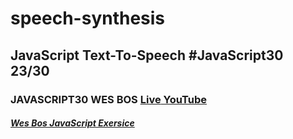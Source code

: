 # speech-synthesis
## JavaScript Text-To-Speech  #JavaScript30 23/30

### JAVASCRIPT30 WES BOS [Live](https://artanmerko.github.io//)[ YouTube](https://www.youtube.com/watch?v=saCpKH_xdgs&list=PLu8EoSxDXHP6CGK4YVJhL_VWetA865GOH&index=23)



##### [Wes Bos JavaScript Exersice](https://javascript30.com/)

